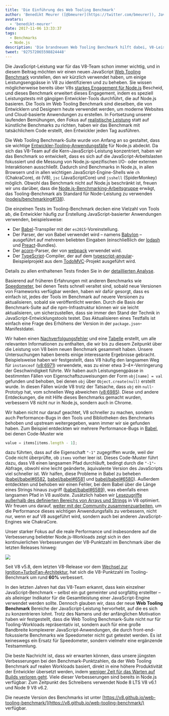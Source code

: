 ```yaml
---
title: 'Die Einführung des Web Tooling Benchmark'
author: 'Benedikt Meurer ([@bmeurer](https://twitter.com/bmeurer)), JavaScript Performance Juggler'
avatars:
  - 'benedikt-meurer'
date: 2017-11-06 13:33:37
tags:
  - Benchmarks
  - Node.js
description: 'Die brandneuen Web Tooling Benchmark hilft dabei, V8-Leistungsengpässe in Babel, TypeScript und anderen realen Projekten zu identifizieren und zu beheben.'
tweet: '927572065598824448'
---
```

Die JavaScript-Leistung war für das V8-Team schon immer wichtig, und in diesem Beitrag möchten wir einen neuen JavaScript [Web Tooling Benchmark](https://v8.github.io/web-tooling-benchmark) vorstellen, den wir kürzlich verwendet haben, um einige Leistungsengpässe in V8 zu identifizieren und zu beheben. Sie wissen möglicherweise bereits über V8s [starkes Engagement für Node.js](/blog/v8-nodejs) Bescheid, und dieses Benchmark erweitert dieses Engagement, indem es speziell Leistungstests mit gängigen Entwickler-Tools durchführt, die auf Node.js basieren. Die Tools im Web Tooling Benchmark sind dieselben, die von Entwicklern und Designern heute verwendet werden, um moderne Websites und Cloud-basierte Anwendungen zu erstellen. In Fortsetzung unserer laufenden Bemühungen, den Fokus auf [realistische Leistung](/blog/real-world-performance/) statt auf künstliche Benchmarks zu richten, haben wir das Benchmark mit tatsächlichem Code erstellt, den Entwickler jeden Tag ausführen.

<!--truncate-->
Die Web Tooling Benchmark-Suite wurde von Anfang an so gestaltet, dass sie wichtige [Entwickler-Tooling-Anwendungsfälle](https://github.com/nodejs/benchmarking/blob/master/docs/use_cases.md#web-developer-tooling) für Node.js abdeckt. Da sich das V8-Team auf die Kern-JavaScript-Leistung konzentriert, haben wir das Benchmark so entwickelt, dass es sich auf die JavaScript-Arbeitslasten fokussiert und die Messung von Node.js-spezifischen I/O- oder externen Interaktionen ausschließt. Dadurch sind Benchmarks in Node.js, in allen Browsern und in allen wichtigen JavaScript-Engine-Shells wie `ch` (ChakraCore), `d8` (V8), `jsc` (JavaScriptCore) und `jsshell` (SpiderMonkey) möglich. Obwohl das Benchmark nicht auf Node.js beschränkt ist, freuen wir uns darüber, dass die [Node.js-Benchmarking-Arbeitsgruppe](https://github.com/nodejs/benchmarking) erwägt, das Tooling-Benchmark als Standard für Node-Leistung zu verwenden ([nodejs/benchmarking#138](https://github.com/nodejs/benchmarking/issues/138)).

Die einzelnen Tests im Tooling-Benchmark decken eine Vielzahl von Tools ab, die Entwickler häufig zur Erstellung JavaScript-basierter Anwendungen verwenden, beispielsweise:

- Der [Babel](https://github.com/babel/babel)-Transpiler mit der `es2015`-Voreinstellung.
- Der Parser, der von Babel verwendet wird – namens [Babylon](https://github.com/babel/babylon) – ausgeführt auf mehreren beliebten Eingaben (einschließlich der [lodash](https://lodash.com/) und [Preact](https://github.com/developit/preact)-Bundles).
- Der [acorn](https://github.com/ternjs/acorn)-Parser, der von [webpack](http://webpack.js.org/) verwendet wird.
- Der [TypeScript](http://www.typescriptlang.org/)-Compiler, der auf dem [typescript-angular](https://github.com/tastejs/todomvc/tree/master/examples/typescript-angular)-Beispielprojekt aus dem [TodoMVC](https://github.com/tastejs/todomvc)-Projekt ausgeführt wird.

Details zu allen enthaltenen Tests finden Sie in der [detaillierten Analyse](https://github.com/v8/web-tooling-benchmark/blob/master/docs/in-depth.md).

Basierend auf früheren Erfahrungen mit anderen Benchmarks wie [Speedometer](http://browserbench.org/Speedometer), bei denen Tests schnell veraltet sind, sobald neue Versionen von Frameworks verfügbar werden, haben wir dafür gesorgt, dass es einfach ist, jedes der Tools im Benchmark auf neuere Versionen zu aktualisieren, sobald sie veröffentlicht werden. Durch die Basis der Benchmark-Suite auf die npm-Infrastruktur können wir sie leicht aktualisieren, um sicherzustellen, dass sie immer den Stand der Technik in JavaScript-Entwicklungstools testet. Das Aktualisieren eines Testfalls ist einfach eine Frage des Erhöhens der Version in der `package.json`-Manifestdatei.

Wir haben einen [Nachverfolgungsfehler](http://crbug.com/v8/6936) und eine [Tabelle](https://docs.google.com/spreadsheets/d/14XseWDyiJyxY8_wXkQpc7QCKRgMrUbD65sMaNvAdwXw) erstellt, um alle relevanten Informationen zu enthalten, die wir bis zu diesem Zeitpunkt über die Leistung von V8 beim neuen Benchmark gesammelt haben. Unsere Untersuchungen haben bereits einige interessante Ergebnisse gebracht. Beispielsweise haben wir festgestellt, dass V8 häufig den langsamen Weg für `instanceof` ([v8:6971](http://crbug.com/v8/6971)) verwendete, was zu einer etwa 3–4×-Verringerung der Geschwindigkeit führte. Wir haben auch Leistungsengpässe in bestimmten Fällen von Eigenschaftszuweisungen der Form `obj[name] = val` gefunden und behoben, bei denen `obj` über `Object.create(null)` erstellt wurde. In diesen Fällen würde V8 trotz der Tatsache, dass `obj` ein `null`-Prototyp hat, vom schnellen Weg abweichen ([v8:6985](http://crbug.com/v8/6985)). Diese und andere Entdeckungen, die mit Hilfe dieses Benchmarks gemacht wurden, verbessern V8 nicht nur in Node.js, sondern auch in Chrome.

Wir haben nicht nur darauf geachtet, V8 schneller zu machen, sondern auch Performance-Bugs in den Tools und Bibliotheken des Benchmarks behoben und upstream weitergegeben, wann immer wir sie gefunden haben. Zum Beispiel entdeckten wir mehrere Performance-Bugs in [Babel](https://github.com/babel/babel), bei denen Code-Muster wie

```js
value = items[items.length - 1];
```

dazu führten, dass auf die Eigenschaft `"-1"` zugegriffen wurde, weil der Code nicht überprüfte, ob `items` vorher leer ist. Dieses Code-Muster führt dazu, dass V8 einen langsamen Pfad durchläuft, bedingt durch die `"-1"`-Abfrage, obwohl eine leicht geänderte, äquivalente Version des JavaScripts viel schneller ist. Wir halfen, diese Probleme in Babel zu beheben ([babel/babel#6582](https://github.com/babel/babel/pull/6582), [babel/babel#6581](https://github.com/babel/babel/pull/6581) und [babel/babel#6580](https://github.com/babel/babel/pull/6580)). Außerdem entdeckten und behoben wir einen Fehler, bei dem Babel über die Länge eines Strings hinaus zugriff ([babel/babel#6589](https://github.com/babel/babel/pull/6589)), was ebenfalls einen langsamen Pfad in V8 auslöste. Zusätzlich haben wir [Lesezugriffe außerhalb des definierten Bereichs von Arrays und Strings](https://twitter.com/bmeurer/status/926357262318305280) in V8 optimiert. Wir freuen uns darauf, [weiter mit der Community zusammenzuarbeiten](https://twitter.com/rauchg/status/924349334346276864), um die Performance dieses wichtigen Anwendungsfalls zu verbessern, nicht nur, wenn er auf V8 ausgeführt wird, sondern auch bei anderen JavaScript-Engines wie ChakraCore.

Unser starker Fokus auf die reale Performance und insbesondere auf die Verbesserung beliebter Node.js-Workloads zeigt sich in den kontinuierlichen Verbesserungen der V8-Punktzahl im Benchmark über die letzten Releases hinweg:

![](/_img/web-tooling-benchmark/chart.svg)

Seit V8 v5.8, dem letzten V8-Release vor dem [Wechsel zur Ignition+TurboFan-Architektur](/blog/launching-ignition-and-turbofan), hat sich die V8-Punktzahl im Tooling-Benchmark um rund **60%** verbessert.

In den letzten Jahren hat das V8-Team erkannt, dass kein einzelner JavaScript-Benchmark – selbst ein gut gemeinter und sorgfältig erstellter – als alleiniger Indikator für die Gesamtleistung einer JavaScript-Engine verwendet werden sollte. Dennoch glauben wir, dass der neue **Web Tooling Benchmark** Bereiche der JavaScript-Leistung hervorhebt, auf die es sich zu konzentrieren lohnt. Trotz des Namens und der anfänglichen Motivation haben wir festgestellt, dass die Web Tooling Benchmark-Suite nicht nur für Tooling-Workloads repräsentativ ist, sondern auch für eine große Bandbreite komplexerer JavaScript-Anwendungen, die durch front-end-fokussierte Benchmarks wie Speedometer nicht gut getestet werden. Es ist keineswegs ein Ersatz für Speedometer, sondern vielmehr eine ergänzende Testsammlung.

Die beste Nachricht ist, dass wir erwarten können, dass unsere jüngsten Verbesserungen bei den Benchmark-Punktzahlen, da der Web Tooling Benchmark auf realen Workloads basiert, direkt in eine höhere Produktivität der Entwickler übersetzt werden, indem [weniger Zeit für das Warten auf Builds verloren geht](https://xkcd.com/303/). Viele dieser Verbesserungen sind bereits in Node.js verfügbar: Zum Zeitpunkt des Schreibens verwendet Node 8 LTS V8 v6.1 und Node 9 V8 v6.2.

Die neueste Version des Benchmarks ist unter [https://v8.github.io/web-tooling-benchmark/](https://v8.github.io/web-tooling-benchmark/) verfügbar.
